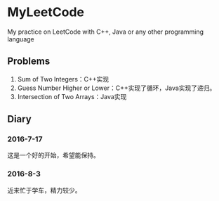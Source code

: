 # MyLeetCode
My practice on LeetCode with C++, Java or any other programming language

## Problems

1. Sum of Two Integers：C++实现
2. Guess Number Higher or Lower：C++实现了循环，Java实现了递归。
3. Intersection of Two Arrays：Java实现

## Diary
### 2016-7-17
  这是一个好的开始，希望能保持。
### 2016-8-3
  近来忙于学车，精力较少。
